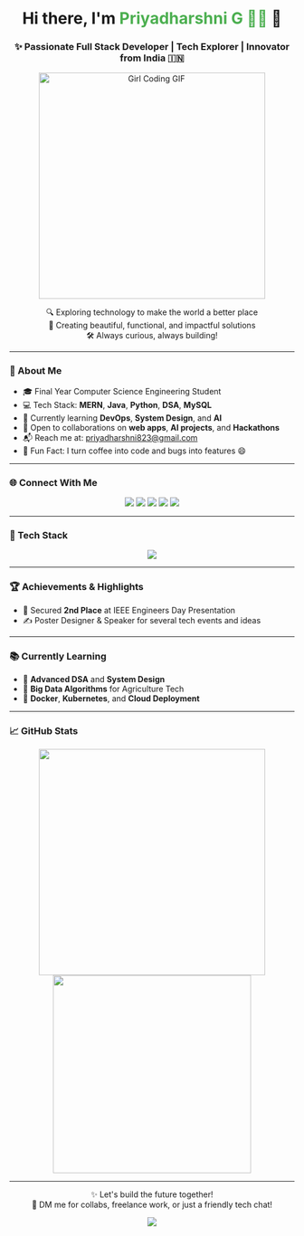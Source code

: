 <h1 align="center">Hi there, I'm <span style="color:#4CAF50">Priyadharshni G 👩‍💻</span> 👋</h1>
<h3 align="center">✨ Passionate Full Stack Developer | Tech Explorer | Innovator from India 🇮🇳</h3>

<p align="center">
  <img src="https://media4.giphy.com/media/L1R1tvI9svkIWwpVYr/giphy.gif" width="400" alt="Girl Coding GIF" />
</p>



<p align="center">
  🔍 Exploring technology to make the world a better place<br>
  🌟 Creating beautiful, functional, and impactful solutions<br>
  🛠 Always curious, always building!
</p>

---

### 🚀 About Me

- 🎓 Final Year Computer Science Engineering Student  
- 💻 Tech Stack: **MERN**, **Java**, **Python**, **DSA**, **MySQL**  
- 🌱 Currently learning **DevOps**, **System Design**, and **AI**  
- 🤝 Open to collaborations on **web apps**, **AI projects**, and **Hackathons**  
- 📬 Reach me at: [priyadharshni823@gmail.com](mailto:priyadharshni823@gmail.com)  
- 🎯 Fun Fact: I turn coffee into code and bugs into features 😄

---

### 🌐 Connect With Me

<p align="center">
  <a href="https://linkedin.com/in/priyadharshnig" target="_blank"><img src="https://img.shields.io/badge/LinkedIn-0A66C2?style=for-the-badge&logo=linkedin&logoColor=white" /></a>
  <a href="https://github.com/priyadharshnig" target="_blank"><img src="https://img.shields.io/badge/GitHub-100000?style=for-the-badge&logo=github&logoColor=white" /></a>
  <a href="https://kaggle.com/priyadharshnig23" target="_blank"><img src="https://img.shields.io/badge/Kaggle-20BEFF?style=for-the-badge&logo=kaggle&logoColor=white" /></a>
  <a href="https://instagram.com/_.bookish_bliss._" target="_blank"><img src="https://img.shields.io/badge/Instagram-E1306C?style=for-the-badge&logo=instagram&logoColor=white" /></a>
  <a href="https://www.youtube.com/c/innovisiontamil" target="_blank"><img src="https://img.shields.io/badge/YouTube-FF0000?style=for-the-badge&logo=youtube&logoColor=white" /></a>
</p>

---

### 🧰 Tech Stack

<p align="center">
  <img src="https://skillicons.dev/icons?i=html,css,js,react,nodejs,express,mongodb,mysql,java,c,python,bootstrap,figma,postman,git" />
</p>

---


### 🏆 Achievements & Highlights

- 🥈 Secured **2nd Place** at IEEE Engineers Day Presentation  
- ✍️ Poster Designer & Speaker for several tech events and ideas

---

### 📚 Currently Learning

- 🔧 **Advanced DSA** and **System Design**  
- 🧪 **Big Data Algorithms** for Agriculture Tech  
- 🐳 **Docker**, **Kubernetes**, and **Cloud Deployment**

---

### 📈 GitHub Stats

<p align="center">
  <img src="https://github-readme-stats.vercel.app/api?username=priyadharshnig&show_icons=true&theme=radical" width="400" />
  <img src="https://github-readme-stats.vercel.app/api/top-langs/?username=priyadharshnig&layout=compact&theme=radical" width="350" />
</p>

---

<p align="center">
  ✨ Let's build the future together!<br>
  💬 DM me for collabs, freelance work, or just a friendly tech chat!
</p>

<p align="center">
  <img src="https://readme-typing-svg.herokuapp.com?font=Fira+Code&duration=3000&pause=500&color=4CAF50&center=true&vCenter=true&width=435&lines=Keep+learning.;Keep+building.;Keep+growing!+" />
</p>
